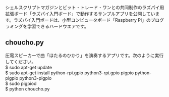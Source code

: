 シェルスクリプトマガジンとビット・トレード・ワンとの共同制作のラズパイ用拡張ボード「ラズパイ入門ボード」で動作するサンプルアプリを公開しています。ラズパイ入門ボードは、小型コンピュータボード「Raspberry Pi」のプログラミングを学習できるハードウエアです。

## choucho.py  
圧電スピーカーで曲「ほたるのひかり」を演奏するアプリです。次のように実行してください。  
$ sudo apt-get update  
$ sudo apt-get install python-rpi.gpio python3-rpi.gpio pigpio python-pigpio python3-pigpio  
$ sudo pigpiod  
$ python choucho.py  
